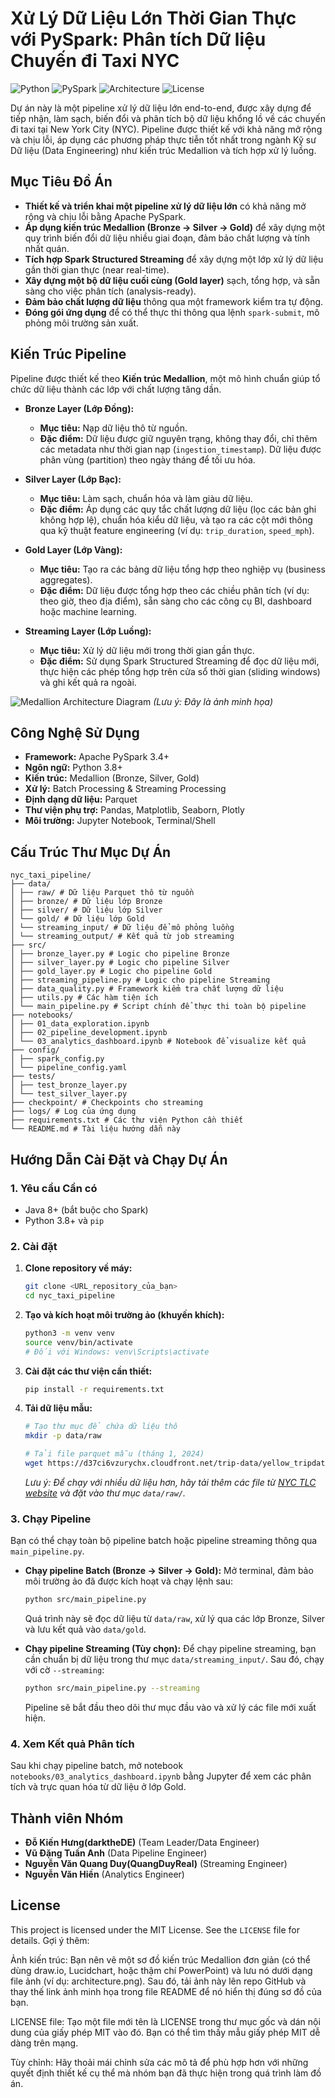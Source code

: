 # Xử Lý Dữ Liệu Lớn Thời Gian Thực với PySpark: Phân tích Dữ liệu Chuyến đi Taxi NYC

![Python](https://img.shields.io/badge/Python-3.8+-blue?logo=python&logoColor=white)
![PySpark](https://img.shields.io/badge/PySpark-3.4.1-orange?logo=apache-spark&logoColor=white)
![Architecture](https://img.shields.io/badge/Architecture-Medallion-brightgreen)
![License](https://img.shields.io/badge/License-MIT-green.svg)

Dự án này là một pipeline xử lý dữ liệu lớn end-to-end, được xây dựng để tiếp nhận, làm sạch, biến đổi và phân tích bộ dữ liệu khổng lồ về các chuyến đi taxi tại New York City (NYC). Pipeline được thiết kế với khả năng mở rộng và chịu lỗi, áp dụng các phương pháp thực tiễn tốt nhất trong ngành Kỹ sư Dữ liệu (Data Engineering) như kiến trúc Medallion và tích hợp xử lý luồng.

## Mục Tiêu Đồ Án

-   **Thiết kế và triển khai một pipeline xử lý dữ liệu lớn** có khả năng mở rộng và chịu lỗi bằng Apache PySpark.
-   **Áp dụng kiến trúc Medallion (Bronze → Silver → Gold)** để xây dựng một quy trình biến đổi dữ liệu nhiều giai đoạn, đảm bảo chất lượng và tính nhất quán.
-   **Tích hợp Spark Structured Streaming** để xây dựng một lớp xử lý dữ liệu gần thời gian thực (near real-time).
-   **Xây dựng một bộ dữ liệu cuối cùng (Gold layer)** sạch, tổng hợp, và sẵn sàng cho việc phân tích (analysis-ready).
-   **Đảm bảo chất lượng dữ liệu** thông qua một framework kiểm tra tự động.
-   **Đóng gói ứng dụng** để có thể thực thi thông qua lệnh `spark-submit`, mô phỏng môi trường sản xuất.

## Kiến Trúc Pipeline

Pipeline được thiết kế theo **Kiến trúc Medallion**, một mô hình chuẩn giúp tổ chức dữ liệu thành các lớp với chất lượng tăng dần.

-   **Bronze Layer (Lớp Đồng):**
    -   **Mục tiêu:** Nạp dữ liệu thô từ nguồn.
    -   **Đặc điểm:** Dữ liệu được giữ nguyên trạng, không thay đổi, chỉ thêm các metadata như thời gian nạp (`ingestion_timestamp`). Dữ liệu được phân vùng (partition) theo ngày tháng để tối ưu hóa.

-   **Silver Layer (Lớp Bạc):**
    -   **Mục tiêu:** Làm sạch, chuẩn hóa và làm giàu dữ liệu.
    -   **Đặc điểm:** Áp dụng các quy tắc chất lượng dữ liệu (lọc các bản ghi không hợp lệ), chuẩn hóa kiểu dữ liệu, và tạo ra các cột mới thông qua kỹ thuật feature engineering (ví dụ: `trip_duration`, `speed_mph`).

-   **Gold Layer (Lớp Vàng):**
    -   **Mục tiêu:** Tạo ra các bảng dữ liệu tổng hợp theo nghiệp vụ (business aggregates).
    -   **Đặc điểm:** Dữ liệu được tổng hợp theo các chiều phân tích (ví dụ: theo giờ, theo địa điểm), sẵn sàng cho các công cụ BI, dashboard hoặc machine learning.

-   **Streaming Layer (Lớp Luồng):**
    -   **Mục tiêu:** Xử lý dữ liệu mới trong thời gian gần thực.
    -   **Đặc điểm:** Sử dụng Spark Structured Streaming để đọc dữ liệu mới, thực hiện các phép tổng hợp trên cửa sổ thời gian (sliding windows) và ghi kết quả ra ngoài.

![Medallion Architecture Diagram](https://user-images.githubusercontent.com/11261397/152882285-b8830870-1349-4f7f-9477-850a588889a7.png)
*(Lưu ý: Đây là ảnh minh họa)*

## Công Nghệ Sử Dụng

-   **Framework:** Apache PySpark 3.4+
-   **Ngôn ngữ:** Python 3.8+
-   **Kiến trúc:** Medallion (Bronze, Silver, Gold)
-   **Xử lý:** Batch Processing & Streaming Processing
-   **Định dạng dữ liệu:** Parquet
-   **Thư viện phụ trợ:** Pandas, Matplotlib, Seaborn, Plotly
-   **Môi trường:** Jupyter Notebook, Terminal/Shell

## Cấu Trúc Thư Mục Dự Án
```
nyc_taxi_pipeline/
├── data/
│ ├── raw/ # Dữ liệu Parquet thô từ nguồn
│ ├── bronze/ # Dữ liệu lớp Bronze
│ ├── silver/ # Dữ liệu lớp Silver
│ └── gold/ # Dữ liệu lớp Gold
│ └── streaming_input/ # Dữ liệu để mô phỏng luồng
│ └── streaming_output/ # Kết quả từ job streaming
├── src/
│ ├── bronze_layer.py # Logic cho pipeline Bronze
│ ├── silver_layer.py # Logic cho pipeline Silver
│ ├── gold_layer.py # Logic cho pipeline Gold
│ ├── streaming_pipeline.py # Logic cho pipeline Streaming
│ ├── data_quality.py # Framework kiểm tra chất lượng dữ liệu
│ ├── utils.py # Các hàm tiện ích
│ └── main_pipeline.py # Script chính để thực thi toàn bộ pipeline
├── notebooks/
│ ├── 01_data_exploration.ipynb
│ ├── 02_pipeline_development.ipynb
│ └── 03_analytics_dashboard.ipynb # Notebook để visualize kết quả
├── config/
│ ├── spark_config.py
│ └── pipeline_config.yaml
├── tests/
│ ├── test_bronze_layer.py
│ └── test_silver_layer.py
├── checkpoint/ # Checkpoints cho streaming
├── logs/ # Log của ứng dụng
├── requirements.txt # Các thư viện Python cần thiết
└── README.md # Tài liệu hướng dẫn này
```
## Hướng Dẫn Cài Đặt và Chạy Dự Án

### 1. Yêu cầu Cần có
-   Java 8+ (bắt buộc cho Spark)
-   Python 3.8+ và `pip`

### 2. Cài đặt

1.  **Clone repository về máy:**
    ```bash
    git clone <URL_repository_của_bạn>
    cd nyc_taxi_pipeline
    ```

2.  **Tạo và kích hoạt môi trường ảo (khuyến khích):**
    ```bash
    python3 -m venv venv
    source venv/bin/activate
    # Đối với Windows: venv\Scripts\activate
    ```

3.  **Cài đặt các thư viện cần thiết:**
    ```bash
    pip install -r requirements.txt
    ```

4.  **Tải dữ liệu mẫu:**
    ```bash
    # Tạo thư mục để chứa dữ liệu thô
    mkdir -p data/raw

    # Tải file parquet mẫu (tháng 1, 2024)
    wget https://d37ci6vzurychx.cloudfront.net/trip-data/yellow_tripdata_2024-01.parquet -P data/raw/
    ```
    *Lưu ý: Để chạy với nhiều dữ liệu hơn, hãy tải thêm các file từ [NYC TLC website](https://www.nyc.gov/site/tlc/about/tlc-trip-record-data.page) và đặt vào thư mục `data/raw/`.*

### 3. Chạy Pipeline

Bạn có thể chạy toàn bộ pipeline batch hoặc pipeline streaming thông qua `main_pipeline.py`.

-   **Chạy pipeline Batch (Bronze → Silver → Gold):**
    Mở terminal, đảm bảo môi trường ảo đã được kích hoạt và chạy lệnh sau:
    ```bash
    python src/main_pipeline.py
    ```
    Quá trình này sẽ đọc dữ liệu từ `data/raw`, xử lý qua các lớp Bronze, Silver và lưu kết quả vào `data/gold`.

-   **Chạy pipeline Streaming (Tùy chọn):**
    Để chạy pipeline streaming, bạn cần chuẩn bị dữ liệu trong thư mục `data/streaming_input/`. Sau đó, chạy với cờ `--streaming`:
    ```bash
    python src/main_pipeline.py --streaming
    ```
    Pipeline sẽ bắt đầu theo dõi thư mục đầu vào và xử lý các file mới xuất hiện.

### 4. Xem Kết quả Phân tích
Sau khi chạy pipeline batch, mở notebook `notebooks/03_analytics_dashboard.ipynb` bằng Jupyter để xem các phân tích và trực quan hóa từ dữ liệu ở lớp Gold.

## Thành viên Nhóm
-   **Đỗ Kiến Hưng(darktheDE)** (Team Leader/Data Engineer)
-   **Vũ Đặng Tuấn Anh** (Data Pipeline Engineer)
-   **Nguyễn Văn Quang Duy(QuangDuyReal)** (Streaming Engineer)
-   **Nguyễn Văn Hiền** (Analytics Engineer)

## License
This project is licensed under the MIT License. See the `LICENSE` file for details.
Gợi ý thêm:

Ảnh kiến trúc: Bạn nên vẽ một sơ đồ kiến trúc Medallion đơn giản (có thể dùng draw.io, Lucidchart, hoặc thậm chí PowerPoint) và lưu nó dưới dạng file ảnh (ví dụ: architecture.png). Sau đó, tải ảnh này lên repo GitHub và thay thế link ảnh minh họa trong file README để nó hiển thị đúng sơ đồ của bạn.

LICENSE file: Tạo một file mới tên là LICENSE trong thư mục gốc và dán nội dung của giấy phép MIT vào đó. Bạn có thể tìm thấy mẫu giấy phép MIT dễ dàng trên mạng.

Tùy chỉnh: Hãy thoải mái chỉnh sửa các mô tả để phù hợp hơn với những quyết định thiết kế cụ thể mà nhóm bạn đã thực hiện trong quá trình làm đồ án.
